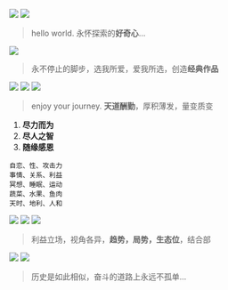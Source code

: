 

![](https://github.com/user-attachments/assets/1db208a4-2d35-4c3f-9f0f-5311237f33cc)
![](https://github.com/user-attachments/assets/e4ce0fce-5c34-472b-80c5-02fc7d529464)
> hello world. 永怀探索的**好奇心**...

![](https://github.com/user-attachments/assets/9dfea6b0-bd06-4d7e-beb2-06aacf741d04)
> 永不停止的脚步，选我所爱，爱我所选，创造**经典作品**

![](https://github.com/user-attachments/assets/6a0781d5-04c1-4aa9-9eab-ef58f10bd9a3)
![](https://github.com/user-attachments/assets/043ce9e1-95fc-438f-abf0-09b9f48e4ade)
![](https://github.com/user-attachments/assets/026d6716-17db-44f5-8431-15c0f0acf0be)
> enjoy your journey. **天道酬勤**，厚积薄发，量变质变


1. **尽力而为**
2. **尽人之智**
3. **随缘感恩**


```
自恋、性、攻击力
事情、关系、利益
冥想、睡眠、运动
蔬菜、水果、鱼肉
天时、地利、人和
```


![](https://github.com/user-attachments/assets/d3d73920-222d-406c-9814-365582042181)
![](https://github.com/user-attachments/assets/d73b4c29-f138-4b63-8681-06b9e66e1345)
![](https://github.com/user-attachments/assets/b2fcc7c3-f3d9-4e4c-8922-cdf62208f92a)
> 利益立场，视角各异，**趋势，局势，生态位**，结合部

![](https://github.com/user-attachments/assets/1bd6a0d4-e475-4773-81ec-567e59462657)
![](https://github.com/user-attachments/assets/c6c9c095-ee07-4e42-97bb-c06091d6f237)
> 历史是如此相似，奋斗的道路上永远不孤单...
